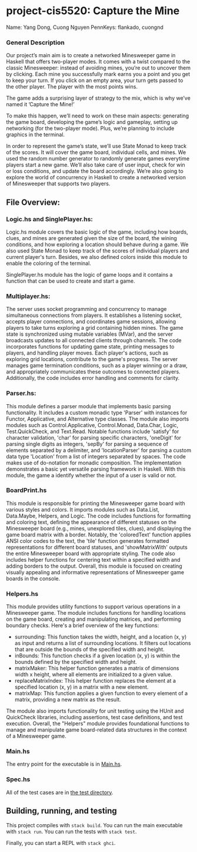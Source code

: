 # project-cis5520: Capture the Mine

Name: Yang Dong, Cuong Nguyen
PennKeys: flankado, cuongnd

### General Description

Our project’s main aim is to create a networked Minesweeper game in Haskell that offers two-player modes. It comes with a twist compared to the classic Minesweeper: instead of avoiding mines, you’re out to uncover them by clicking. Each mine you successfully mark earns you a point and you get to keep your turn. If you click on an empty area, your turn gets passed to the other player. The player with the most points wins.

The game adds a surprising layer of strategy to the mix, which is why we’ve named it ’Capture the Mine!’

To make this happen, we’ll need to work on these main aspects: generating the game board, developing the game’s logic and gameplay, setting up networking (for the two-player mode). Plus, we’re planning to include graphics in the terminal.

In order to represent the game’s state, we’ll use State Monad to keep track of the scores. It will cover the game board, individual cells, and mines. We used the random number generator to randomly generate games everytime players start a new game. We’ll also take care of user input, check for win or loss conditions, and update the board accordingly. We’re also going to explore the world of concurrency in Haskell to create a networked version of Minesweeper that supports two players.

## File Overview: 

### Logic.hs and SinglePlayer.hs: 

Logic.hs module covers the basic logic of the game, including how boards, clues, and mines are generated given the size of the board, the wining conditions, and how exploring a location should behave during a game. We also used State Monad to keep track of the scores of individual players and current player's turn. Besides, we also defined colors inside this module to enable the coloring of the terminal. 

SinglePlayer.hs module has the logic of game loops and it contains a function that can be used to create and start a game. 

### Multiplayer.hs: 

The server uses socket programming and concurrency to manage simultaneous connections from players. It establishes a listening socket, accepts player connections, and coordinates game sessions, allowing players to take turns exploring a grid containing hidden mines. The game state is synchronized using mutable variables (MVar), and the server broadcasts updates to all connected clients through channels. The code incorporates functions for updating game state, printing messages to players, and handling player moves. Each player's actions, such as exploring grid locations, contribute to the game's progress. The server manages game termination conditions, such as a player winning or a draw, and appropriately communicates these outcomes to connected players. Additionally, the code includes error handling and comments for clarity.

### Parser.hs:

This module defines a parser module that implements basic parsing functionality. It includes a custom monadic type 'Parser' with instances for Functor, Applicative, and Alternative type classes. The module also imports modules such as Control.Applicative, Control.Monad, Data.Char, Logic, Test.QuickCheck, and Text.Read. Notable functions include 'satisfy' for character validation, 'char' for parsing specific characters, 'oneDigit' for parsing single digits as integers, 'sepBy' for parsing a sequence of elements separated by a delimiter, and 'locationParser' for parsing a custom data type 'Location' from a list of integers separated by spaces. The code makes use of do-notation for monadic composition. The implementation demonstrates a basic yet versatile parsing framework in Haskell. With this module, the game a identify whether the input of a user is valid or not. 

### BoardPrint.hs

This module is responsible for printing the Minesweeper game board with various styles and colors. It imports modules such as Data.List, Data.Maybe, Helpers, and Logic. The code includes functions for formatting and coloring text, defining the appearance of different statuses on the Minesweeper board (e.g., mines, unexplored tiles, clues), and displaying the game board matrix with a border. Notably, the 'coloredText' function applies ANSI color codes to the text, the 'tile' function generates formatted representations for different board statuses, and 'showMatrixWith' outputs the entire Minesweeper board with appropriate styling. The code also includes helper functions for centering text within a specified width and adding borders to the output. Overall, this module is focused on creating visually appealing and informative representations of Minesweeper game boards in the console.

### Helpers.hs

This module provides utility functions to support various operations in a Minesweeper game. The module includes functions for handling locations on the game board, creating and manipulating matrices, and performing boundary checks. Here's a brief overview of the key functions:

  - surrounding: This function takes the width, height, and a location (x, y) as input and returns a list of surrounding locations. It filters out locations that are outside the bounds of the specified width and height.
  - inBounds: This function checks if a given location (x, y) is within the bounds defined by the specified width and height.
  - matrixMaker: This helper function generates a matrix of dimensions width x height, where all elements are initialized to a given value.
  - replaceMatrixIndex: This helper function replaces the element at a specified location (x, y) in a matrix with a new element.
  - matrixMap: This function applies a given function to every element of a matrix, providing a new matrix as the result.

The module also imports functionality for unit testing using the HUnit and QuickCheck libraries, including assertions, test case definitions, and test execution. Overall, the "Helpers" module provides foundational functions to manage and manipulate game board-related data structures in the context of a Minesweeper game.

### Main.hs

The entry point for the executable is in [Main.hs](app/Main.hs). 

### Spec.hs

All of the test cases are in [the test directory](test/Spec.hs).

## Building, running, and testing

This project compiles with `stack build`. 
You can run the main executable with `stack run`.
You can run the tests with `stack test`. 

Finally, you can start a REPL with `stack ghci`.